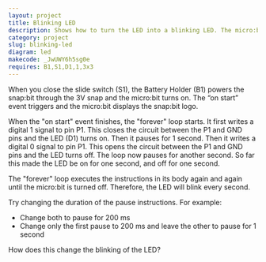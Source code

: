 ```yaml
---
layout: project
title: Blinking LED
description: Shows how to turn the LED into a blinking LED. The micro:bit will automatically turn the LED on and off every second.
category: project
slug: blinking-led
diagram: led
makecode: _JwUWY6h5sg0e
requires: B1,S1,D1,1,3x3
---
```


When you close the slide switch (S1), the Battery Holder (B1) powers the snap:bit through the 3V snap and the micro:bit turns on. The “on start” event triggers and the micro:bit displays the snap:bit logo.

When the "on start" event finishes, the "forever" loop starts. It first writes a digital 1 signal to pin P1. This closes the circuit between the P1 and GND pins and the LED (D1) turns on. Then it pauses for 1 second. Then it writes a digital 0 signal to pin P1. This opens the circuit between the P1 and GND pins and the LED turns off. The loop now pauses for another second. So far this made the LED be on for one second, and off for one second.

The "forever" loop executes the instructions in its body again and again until the micro:bit is turned off. Therefore, the LED will blink every second.

Try changing the duration of the pause instructions. For example:
- Change both to pause for 200 ms
- Change only the first pause to 200 ms and leave the other to pause for 1 second

How does this change the blinking of the LED?